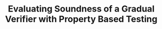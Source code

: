 ---
title: "Evaluating Soundness of a Gradual Verifier with Property Based Testing"
authors: Jan-Paul Ramos-Dávila
type:
category: competition
conf: POPL SRC
in: "ACM SIGPLAN Symposium on Principles of Programming Languages"
year: 2023
month: January
dates: 15—21
video_link: https://www.youtube.com/watch?v=sIIwmw0z2Yg
web_link: https://popl23.sigplan.org/track/POPL-2023-student-research-competition#About
---